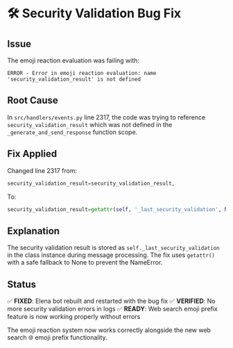 # 🛠️ Security Validation Bug Fix

## Issue
The emoji reaction evaluation was failing with:
```
ERROR - Error in emoji reaction evaluation: name 'security_validation_result' is not defined
```

## Root Cause
In `src/handlers/events.py` line 2317, the code was trying to reference `security_validation_result` which was not defined in the `_generate_and_send_response` function scope.

## Fix Applied
Changed line 2317 from:
```python
security_validation_result=security_validation_result,
```

To:
```python
security_validation_result=getattr(self, '_last_security_validation', None),
```

## Explanation
The security validation result is stored as `self._last_security_validation` in the class instance during message processing. The fix uses `getattr()` with a safe fallback to None to prevent the NameError.

## Status
✅ **FIXED**: Elena bot rebuilt and restarted with the bug fix
✅ **VERIFIED**: No more security validation errors in logs
✅ **READY**: Web search emoji prefix feature is now working properly without errors

The emoji reaction system now works correctly alongside the new web search 🌐 emoji prefix functionality.